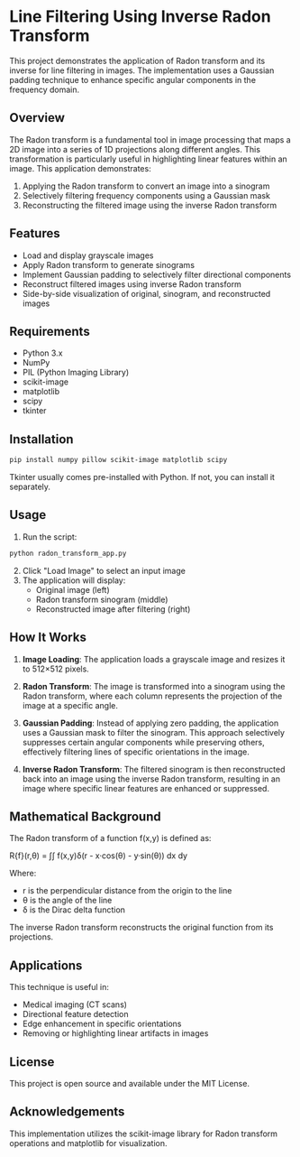 # Line Filtering Using Inverse Radon Transform

This project demonstrates the application of Radon transform and its inverse for line filtering in images. The implementation uses a Gaussian padding technique to enhance specific angular components in the frequency domain.

## Overview

The Radon transform is a fundamental tool in image processing that maps a 2D image into a series of 1D projections along different angles. This transformation is particularly useful in highlighting linear features within an image. This application demonstrates:

1. Applying the Radon transform to convert an image into a sinogram
2. Selectively filtering frequency components using a Gaussian mask
3. Reconstructing the filtered image using the inverse Radon transform

## Features

- Load and display grayscale images
- Apply Radon transform to generate sinograms
- Implement Gaussian padding to selectively filter directional components
- Reconstruct filtered images using inverse Radon transform
- Side-by-side visualization of original, sinogram, and reconstructed images

## Requirements

- Python 3.x
- NumPy
- PIL (Python Imaging Library)
- scikit-image
- matplotlib
- scipy
- tkinter

## Installation

```bash
pip install numpy pillow scikit-image matplotlib scipy
```

Tkinter usually comes pre-installed with Python. If not, you can install it separately.

## Usage

1. Run the script:
```bash
python radon_transform_app.py
```

2. Click "Load Image" to select an input image
3. The application will display:
   - Original image (left)
   - Radon transform sinogram (middle)
   - Reconstructed image after filtering (right)

## How It Works

1. **Image Loading**: The application loads a grayscale image and resizes it to 512×512 pixels.

2. **Radon Transform**: The image is transformed into a sinogram using the Radon transform, where each column represents the projection of the image at a specific angle.

3. **Gaussian Padding**: Instead of applying zero padding, the application uses a Gaussian mask to filter the sinogram. This approach selectively suppresses certain angular components while preserving others, effectively filtering lines of specific orientations in the image.

4. **Inverse Radon Transform**: The filtered sinogram is then reconstructed back into an image using the inverse Radon transform, resulting in an image where specific linear features are enhanced or suppressed.

## Mathematical Background

The Radon transform of a function f(x,y) is defined as:

R{f}(r,θ) = ∫∫ f(x,y)δ(r - x·cos(θ) - y·sin(θ)) dx dy

Where:
- r is the perpendicular distance from the origin to the line
- θ is the angle of the line
- δ is the Dirac delta function

The inverse Radon transform reconstructs the original function from its projections.

## Applications

This technique is useful in:
- Medical imaging (CT scans)
- Directional feature detection
- Edge enhancement in specific orientations
- Removing or highlighting linear artifacts in images

## License

This project is open source and available under the MIT License.

## Acknowledgements

This implementation utilizes the scikit-image library for Radon transform operations and matplotlib for visualization.
